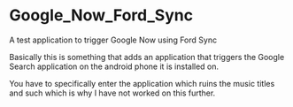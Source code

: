 # Google_Now_Ford_Sync
A test application to trigger Google Now using Ford Sync

Basically this is something that adds an application that triggers the Google Search application on the android phone it is installed on.

You have to specifically enter the application which ruins the music titles and such which is why I have not worked on this further.

